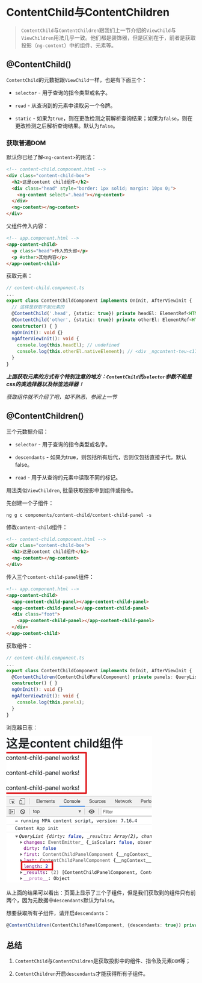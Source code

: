 # ContentChild与ContentChildren

> ```ContentChild```与```ContentChildren```跟我们上一节介绍的```ViewChild```与```ViewChildren```用法几乎一致。他们都是装饰器，但是区别在于，前者是获取投影（```ng-content```）中的组件、元素等。

## @ContentChild()

```ContentChild```的元数据跟```ViewChild```一样，也是有下面三个：

- ```selector``` - 用于查询的指令类型或名字。

- ```read``` - 从查询到的元素中读取另一个令牌。

- ```static``` - 如果为```true```，则在更改检测之前解析查询结果；如果为```false```，则在更改检测之后解析查询结果。默认为```false```。

### 获取普通DOM

默认你已经了解```<ng-content>```的用法：

```html
<!-- content-child.component.html -->
<div class="content-child-box">
  <h2>这是content child组件</h2>
  <div class="head" style="border: 1px solid; margin: 10px 0;">
    <ng-content select=".head"></ng-content>
  </div>
  <ng-content></ng-content>
</div>
```

父组件传入内容：

```html
<!-- app.component.html -->
<app-content-child>
  <p class="head">传入的头部</p>
  <p #other>其他内容</p>
</app-content-child>
```

获取元素：

```typescript
// content-child.component.ts
...
export class ContentChildComponent implements OnInit, AfterViewInit {
  // 这样是获取不到元素的
  @ContentChild('.head', {static: true}) private headEl: ElementRef<HTMLSpanElement>;
  @ContentChild('other', {static: true}) private otherEl: ElementRef<HTMLDivElement>;
  constructor() { }
  ngOnInit(): void {}
  ngAfterViewInit(): void {
    console.log(this.headEl); // undefined
    console.log(this.otherEl.nativeElement); // <div _ngcontent-teu-c17="">其他内容</div>
  }
}
```

***上面获取元素的方式有个特别注意的地方：```ContentChild```的```selector```参数不能是css的类选择器以及标签选择器！***

*获取组件就不介绍了吧，如不熟悉，参阅上一节*

## @ContentChildren()

三个元数据介绍：

- ```selector``` - 用于查询的指令类型或名字。

- ```descendants``` - 如果为true，则包括所有后代，否则仅包括直接子代，默认false。

- ```read``` - 用于从查询的元素中读取不同的标记。

用法类似```ViewChildren```, 批量获取投影中到组件或指令。

先创建一个子组件：

```
ng g c components/content-child/content-child-panel -s
```

修改```content-child```组件：

```html
<!-- content-child.component.html -->
<div class="content-child-box">
  <h2>这是content child组件</h2>
  <ng-content></ng-content>
</div>
```
传入三个```content-child-panel```组件：

```html
<!-- app.component.html -->
<app-content-child>
  <app-content-child-panel></app-content-child-panel>
  <app-content-child-panel></app-content-child-panel>
  <div class="foot">
    <app-content-child-panel></app-content-child-panel>
  </div>
</app-content-child>
```

获取组件：

```typescript
// content-child.component.ts
...
export class ContentChildComponent implements OnInit, AfterViewInit {
  @ContentChildren(ContentChildPanelComponent) private panels: QueryList<ContentChildPanelComponent>;
  constructor() { }
  ngOnInit(): void {}
  ngAfterViewInit(): void {
    console.log(this.panels);
  }
}
```

浏览器日志：

![ContentChild1](./images/ContentChild1.png)

从上面的结果可以看出：页面上显示了三个子组件，但是我们获取到的组件只有前两个，因为元数据中```descendants```默认为```false```。

想要获取所有子组件，请开启```descendants```：

```typescript
@ContentChildren(ContentChildPanelComponent, {descendants: true}) private panels: QueryList<ContentChildPanelComponent>;
```

## 总结

1. ```ContentChild```与```ContentChildren```是获取投影中的组件、指令及元素```DOM```等；

2. ```ContentChildren```开启```descendants```才能获得所有子组件。